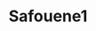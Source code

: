 ---
title: Safouene1
github: https://github.com/Safouene1
mode: dark
transition: 3s
archetype:
  - Minimalistic
---